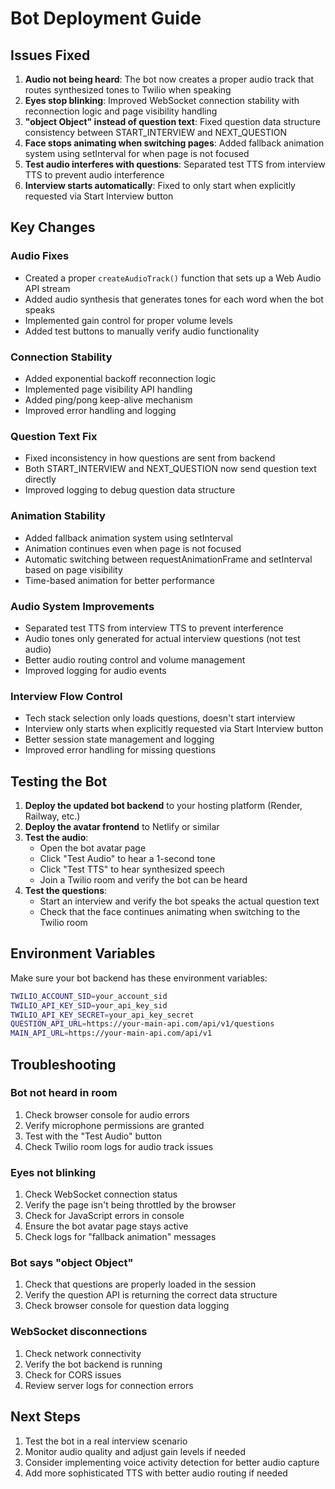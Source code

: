 # Bot Deployment Guide

## Issues Fixed

1. **Audio not being heard**: The bot now creates a proper audio track that routes synthesized tones to Twilio when speaking
2. **Eyes stop blinking**: Improved WebSocket connection stability with reconnection logic and page visibility handling
3. **"object Object" instead of question text**: Fixed question data structure consistency between START_INTERVIEW and NEXT_QUESTION
4. **Face stops animating when switching pages**: Added fallback animation system using setInterval for when page is not focused
5. **Test audio interferes with questions**: Separated test TTS from interview TTS to prevent audio interference
6. **Interview starts automatically**: Fixed to only start when explicitly requested via Start Interview button

## Key Changes

### Audio Fixes
- Created a proper `createAudioTrack()` function that sets up a Web Audio API stream
- Added audio synthesis that generates tones for each word when the bot speaks
- Implemented gain control for proper volume levels
- Added test buttons to manually verify audio functionality

### Connection Stability
- Added exponential backoff reconnection logic
- Implemented page visibility API handling
- Added ping/pong keep-alive mechanism
- Improved error handling and logging

### Question Text Fix
- Fixed inconsistency in how questions are sent from backend
- Both START_INTERVIEW and NEXT_QUESTION now send question text directly
- Improved logging to debug question data structure

### Animation Stability
- Added fallback animation system using setInterval
- Animation continues even when page is not focused
- Automatic switching between requestAnimationFrame and setInterval based on page visibility
- Time-based animation for better performance

### Audio System Improvements
- Separated test TTS from interview TTS to prevent interference
- Audio tones only generated for actual interview questions (not test audio)
- Better audio routing control and volume management
- Improved logging for audio events

### Interview Flow Control
- Tech stack selection only loads questions, doesn't start interview
- Interview only starts when explicitly requested via Start Interview button
- Better session state management and logging
- Improved error handling for missing questions

## Testing the Bot

1. **Deploy the updated bot backend** to your hosting platform (Render, Railway, etc.)
2. **Deploy the avatar frontend** to Netlify or similar
3. **Test the audio**:
   - Open the bot avatar page
   - Click "Test Audio" to hear a 1-second tone
   - Click "Test TTS" to hear synthesized speech
   - Join a Twilio room and verify the bot can be heard
4. **Test the questions**:
   - Start an interview and verify the bot speaks the actual question text
   - Check that the face continues animating when switching to the Twilio room

## Environment Variables

Make sure your bot backend has these environment variables:

```bash
TWILIO_ACCOUNT_SID=your_account_sid
TWILIO_API_KEY_SID=your_api_key_sid
TWILIO_API_KEY_SECRET=your_api_key_secret
QUESTION_API_URL=https://your-main-api.com/api/v1/questions
MAIN_API_URL=https://your-main-api.com/api/v1
```

## Troubleshooting

### Bot not heard in room
1. Check browser console for audio errors
2. Verify microphone permissions are granted
3. Test with the "Test Audio" button
4. Check Twilio room logs for audio track issues

### Eyes not blinking
1. Check WebSocket connection status
2. Verify the page isn't being throttled by the browser
3. Check for JavaScript errors in console
4. Ensure the bot avatar page stays active
5. Check logs for "fallback animation" messages

### Bot says "object Object"
1. Check that questions are properly loaded in the session
2. Verify the question API is returning the correct data structure
3. Check browser console for question data logging

### WebSocket disconnections
1. Check network connectivity
2. Verify the bot backend is running
3. Check for CORS issues
4. Review server logs for connection errors

## Next Steps

1. Test the bot in a real interview scenario
2. Monitor audio quality and adjust gain levels if needed
3. Consider implementing voice activity detection for better audio capture
4. Add more sophisticated TTS with better audio routing if needed 
